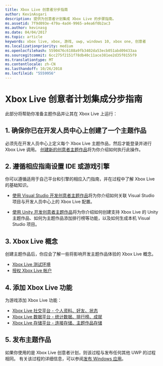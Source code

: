 ```yaml
---
title: Xbox Live 创意者分步指南
author: KevinAsgari
description: 提供为创意者计划集成 Xbox Live 的步骤指南。
ms.assetid: 7f9d093e-479a-4ad4-9965-a4ea6f0b2ac3
ms.author: kevinasg
ms.date: 04/04/2017
ms.topic: article
keywords: xbox live, xbox, 游戏, uwp, windows 10, xbox one, 创意者
ms.localizationpriority: medium
ms.openlocfilehash: 5590476c6188a9fb3402da53ecb051abd09433aa
ms.sourcegitcommit: 6cc275f2151f78db40c11ace381ee2d35f0155f9
ms.translationtype: MT
ms.contentlocale: zh-CN
ms.lasthandoff: 10/26/2018
ms.locfileid: "5559956"
---
```

# <a name="step-by-step-guide-to-integrate-xbox-live-creators-program"></a>Xbox Live 创意者计划集成分步指南

此部分将帮助你准备主题作品并让其在 Xbox Live 上运行：

## <a name="1-ensure-you-have-a-title-created-on-dev-center"></a>1. 确保你已在开发人员中心上创建了一个主题作品
必须先在开发人员中心上定义每个 Xbox Live 主题作品，然后才能登录并进行 Xbox Live 调用。  [创建新的创意者主题作品](create-and-test-a-new-creators-title.md)将为你介绍如何执行此操作。

## <a name="2-follow-the-appropriate-guide-to-setup-your-ide-or-game-engine"></a>2. 遵循相应指南设置 IDE 或游戏引擎
你可以遵循适用于自己平台和引擎的相应入门指南，并在过程中了解 Xbox Live 的基础知识。

* [使用 Visual Studio 开发创意者主题作品](develop-creators-title-with-visual-studio.md)将为你介绍如何关联 Visual Studio 项目与开发人员中心上的 Xbox Live 配置。

* [使用 Unity 开发创意者主题作品](develop-creators-title-with-unity.md)将为你介绍如何创建支持 Xbox Live 的 Unity 主题作品、如何为主题作品添加排行榜等功能，以及如何生成本机 Visual Studio 项目。

## <a name="3-xbox-live-concepts"></a>3. Xbox Live 概念
创建主题作品后，你应会了解一些将影响开发主题作品体验的 Xbox Live 概念。

- [Xbox Live 测试环境](../xbox-live-sandboxes.md)
- [授权 Xbox Live 帐户](authorize-xbox-live-accounts.md)

## <a name="4-add-xbox-live-features"></a>4. 添加 Xbox Live 功能

为游戏添加 Xbox Live 功能：

- [Xbox Live 社交平台 - 个人资料、好友、状态](../social-platform/social-platform.md)
- [Xbox Live 数据平台 - 统计数据、排行榜、成就](../data-platform/data-platform.md)
- [Xbox Live 存储平台 - 连接存储、主题作品存储](../storage-platform/storage-platform.md)

## <a name="5-release-your-title"></a>5. 发布主题作品

如果你使用的是 Xbox Live 创意者计划，则该过程与发布任何其他 UWP 的过程相同。  有关该过程的详细信息，可以参阅[发布 Windows 应用](https://developer.microsoft.com/en-us/store/publish-apps)。
